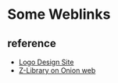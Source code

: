 # Some Weblinks


## reference
- [Logo Design Site](https://www.designevo.com/cn/apps/logo/)
- [Z-Library on Onion web](http://zlibrary24tuxziyiyfr7zd46ytefdqbqd2axkmxm4o5374ptpc52fad.onion/)
